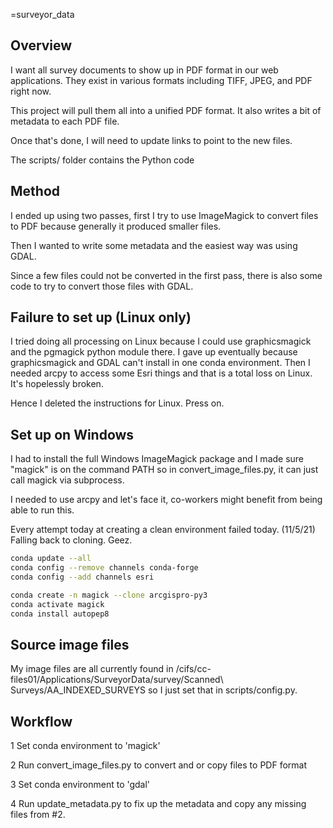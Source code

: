 =surveyor_data

## Overview

I want all survey documents to show up in PDF format in our web applications.
They exist in various formats including TIFF, JPEG, and PDF right now.

This project will pull them all into a unified PDF format.
It also writes a bit of metadata to each PDF file.

Once that's done, I will need to update links to point to the new files.

The scripts/ folder contains the Python code

## Method

I ended up using two passes, first I try to use ImageMagick 
to convert files to PDF because generally it produced smaller files.

Then I wanted to write some metadata and the easiest way was using GDAL.

Since a few files could not be converted in the first pass, there
is also some code to try to convert those files with GDAL.

## Failure to set up (Linux only)

I tried doing all processing on Linux because I could use graphicsmagick and the pgmagick python module there.
I gave up eventually because graphicsmagick and GDAL can't install in one conda environment.
Then I needed arcpy to access some Esri things and that is a total loss on Linux. It's hopelessly broken.

Hence I deleted the instructions for Linux. Press on.

## Set up on Windows

I had to install the full Windows ImageMagick package and I made sure "magick" is on the command PATH
so in convert_image_files.py, it can just call magick via subprocess.

I needed to use arcpy and let's face it, co-workers might benefit from being able to run this.

Every attempt today at creating a clean environment failed today. (11/5/21)
Falling back to cloning. Geez.

```bash
conda update --all
conda config --remove channels conda-forge
conda config --add channels esri

conda create -n magick --clone arcgispro-py3
conda activate magick
conda install autopep8
```

## Source image files

My image files are all currently found in 
/cifs/cc-files01/Applications/SurveyorData/survey/Scanned\ Surveys/AA_INDEXED_SURVEYS
so I just set that in scripts/config.py.

## Workflow

1 Set conda environment to 'magick'

2 Run convert_image_files.py to convert and or copy files to PDF format

3 Set conda environment to 'gdal'

4 Run update_metadata.py to fix up the metadata and copy any missing files from #2.

